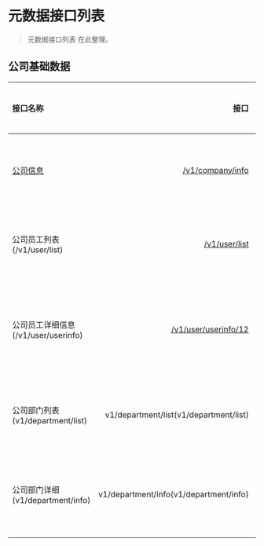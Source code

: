 # 元数据接口列表

> 元数据接口列表 在此整理。 

## 公司基础数据

| 接口名称 |  接口  |  接口描述  |
| :-- | ----:| :--: |
| [公司信息](/v1/company/info) | [/v1/company/info](/v1/company/info)  | 公司基本信息 |
| 公司员工列表(/v1/user/list)| [/v1/user/list](/v1/user/list)  | 公司员工列表  |
| 公司员工详细信息(/v1/user/userinfo) | [/v1/user/userinfo/12](/v1/user/userinfo)  | 公司员工具体信息  |
| 公司部门列表(v1/department/list) | v1/department/list(v1/department/list) |公司部门列表|
| 公司部门详细(v1/department/info) | v1/department/info(v1/department/info) |公司某部门详细|
